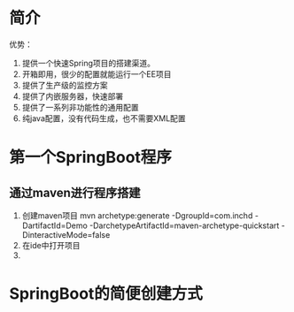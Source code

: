 # 简介
优势：
1. 提供一个快速Spring项目的搭建渠道。
2. 开箱即用，很少的配置就能运行一个EE项目
3. 提供了生产级的监控方案
4. 提供了内嵌服务器，快速部署
5. 提供了一系列非功能性的通用配置
6. 纯java配置，没有代码生成，也不需要XML配置



# 第一个SpringBoot程序
## 通过maven进行程序搭建
1. 创建maven项目
mvn archetype:generate 
-DgroupId=com.inchd
-DartifactId=Demo
-DarchetypeArtifactId=maven-archetype-quickstart 
-DinteractiveMode=false
2. 在ide中打开项目
3. 


# SpringBoot的简便创建方式
